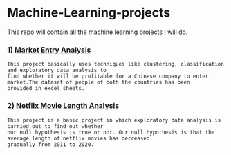 # Machine-Learning-projects
This repo will contain all the machine learning projects I will do.
### 1) [Market Entry Analysis](/market_entry_analysis.pdf)<br> 
    This project basically uses techniques like clustering, classification and exploratory data analysis to 
    find whether it will be profitable for a Chinese company to enter market.The dataset of people of both the countries has been
    provided in excel sheets.
### 2) [Netflix Movie Length Analysis](Machine-Learning-projects/Netflix_movie_length_analysis)<br>
    This project is a basic project in which exploratory data analysis is carried out to find out whether
    our null hypothesis is true or not. Our null hypothesis is that the average length of netflix movies has decreased
    gradually from 2011 to 2020. 
